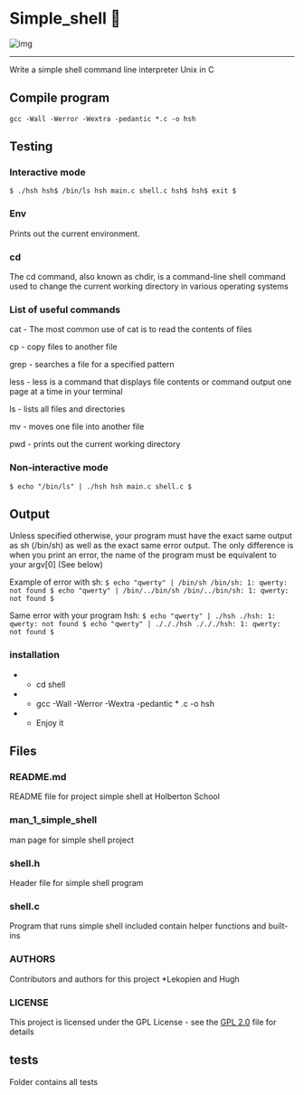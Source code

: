 # Simple_shell :wrench:

![img](https://i.stack.imgur.com/dRKaU.gif)

---

Write a simple shell command line interpreter Unix in C

## Compile program

`gcc -Wall -Werror -Wextra -pedantic *.c -o hsh`

## Testing

### Interactive mode
`$ ./hsh
hsh$ /bin/ls
hsh main.c shell.c
hsh$
hsh$ exit
$ `

### Env

Prints out the current environment.

### cd

The cd command, also known as chdir, is a command-line shell command used to change the current working directory in various operating systems

### List of useful commands

cat - The most common use of cat is to read the contents of files

cp - copy files to another file

grep - searches a file for a specified pattern

less - less is a command that displays file contents or command output one page at a time in your terminal

ls - lists all files and directories

mv - moves one file into another file

pwd - prints out the current working directory


### Non-interactive mode
`$ echo "/bin/ls" | ./hsh
hsh main.c shell.c
$`

## Output

Unless specified otherwise, your program must have the exact same output as sh (/bin/sh) as well as the exact same error output.
The only difference is when you print an error, the name of the program must be equivalent to your argv[0] (See below)

Example of error with sh:
`$ echo "qwerty" | /bin/sh
/bin/sh: 1: qwerty: not found
$ echo "qwerty" | /bin/../bin/sh
/bin/../bin/sh: 1: qwerty: not found
$`

Same error with your program hsh:
`$ echo "qwerty" | ./hsh
./hsh: 1: qwerty: not found
$ echo "qwerty" | ./././hsh
./././hsh: 1: qwerty: not found
$`

### installation

* - cd shell
* - gcc -Wall -Werror -Wextra -pedantic * .c -o hsh
* - Enjoy it

## Files

### README.md
README file for project simple shell at Holberton School

### man_1_simple_shell
man page for simple shell project

### shell.h
Header file for simple shell program

### shell.c
Program that runs simple shell included contain helper functions and built-ins

### AUTHORS
Contributors and authors for this project
*Lekopien and Hugh

### LICENSE
This project is licensed under the GPL License - see the [GPL 2.0](https://opensource.org/licenses/GPL-2.0) file for details

## tests
Folder contains all tests
